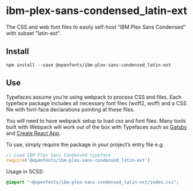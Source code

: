 
# ibm-plex-sans-condensed_latin-ext

The CSS and web font files to easily self-host “IBM Plex Sans Condensed” with subset "latin-ext".

## Install

`npm install --save @openfonts/ibm-plex-sans-condensed_latin-ext`

## Use

Typefaces assume you’re using webpack to process CSS and files. Each typeface
package includes all necessary font files (woff2, woff) and a CSS file with
font-face declarations pointing at these files.

You will need to have webpack setup to load css and font files. Many tools built
with Webpack will work out of the box with Typefaces such as [Gatsby](https://github.com/gatsbyjs/gatsby)
and [Create React App](https://github.com/facebookincubator/create-react-app).

To use, simply require the package in your project’s entry file e.g.

```javascript
// Load IBM Plex Sans Condensed typeface
require('@openfonts/ibm-plex-sans-condensed_latin-ext')
```

Usage in SCSS:
```scss
@import "~@openfonts/ibm-plex-sans-condensed_latin-ext/index.css";
```
